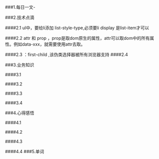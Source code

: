 ###1.每日一文-[]()

###2.技术点滴

####2.1  ul中，要给li添加 list-style-type,必须要li display 是list-item才可以

####2.2  attr 和 prop ，prop是取dom原生的属性，attr可以取dom中的所有属性。例如data-xxx，就需要使用attr去取。

####2.3 ：first-child ,该伪类选择器被所有浏览器支持
####2.4 

###3.业务知识

####3.1 

####3.2

####3.3

####3.4

###4.心得感悟

####4.1

####4.2

####4.3

####4.4
###5.单词
